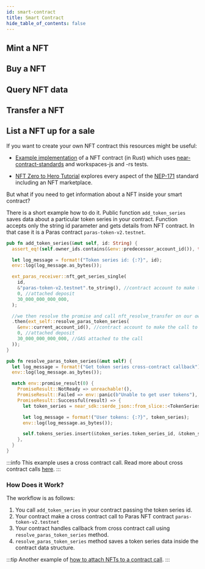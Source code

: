 ```yaml
---
id: smart-contract
title: Smart Contract
hide_table_of_contents: false
---
```


## Mint a NFT
## Buy a NFT
## Query NFT data
## Transfer a NFT
## List a NFT up for a sale


If you want to create your own NFT contract this resources might be useful:
- [Example implementation](https://github.com/near-examples/NFT) of a NFT contract (in Rust) which uses [near-contract-standards](https://github.com/near/near-sdk-rs/tree/master/near-contract-standards) and workspaces-js and -rs tests.

- [NFT Zero to Hero Tutorial](https://docs.near.org/tutorials/nfts/introduction) explores every aspect of the [NEP-171](https://github.com/near/NEPs/blob/master/neps/nep-0171.md) standard including an NFT marketplace.

But what if you need to get information about a NFT inside your smart contract?

There is a short example how to do it. Public function ```add_token_series``` saves data about a particular token series in your contract. Function accepts only the string id parameter and gets details from NFT contract. In that case it is a Paras contract ```paras-token-v2.testnet```.

```rust	
pub fn add_token_series(&mut self, id: String) {
  assert_eq!(self.owner_ids.contains(&env::predecessor_account_id()), true, "ERR_NO_ACCESS");

  let log_message = format!("Token series id: {:?}", id);
  env::log(log_message.as_bytes());

  ext_paras_receiver::nft_get_series_single(
    id,
    &"paras-token-v2.testnet".to_string(), //contract account to make the call to
    0, //attached deposit
    30_000_000_000_000,
  );

  //we then resolve the promise and call nft_resolve_transfer on our own contract
  .then(ext_self::resolve_paras_token_series(
    &env::current_account_id(), //contract account to make the call to
    0, //attached deposit
    30_000_000_000_000, //GAS attached to the call
  ));
}

pub fn resolve_paras_token_series(&mut self) {
  let log_message = format!("Get token series cross-contract callback");
  env::log(log_message.as_bytes());

  match env::promise_result(0) {
    PromiseResult::NotReady => unreachable!(),
    PromiseResult::Failed => env::panic(b"Unable to get user tokens"),
    PromiseResult::Successful(result) => {
      let token_series = near_sdk::serde_json::from_slice::<TokenSeriesJson>(&result).unwrap();

      let log_message = format!("User tokens: {:?}", token_series);
      env::log(log_message.as_bytes());

      self.tokens_series.insert(&token_series.token_series_id, &token_series);
    },
  }
}
```

:::info
  This example uses a cross contract call. Read more about cross contract calls [here](https://docs.near.org/tutorials/examples/xcc).
:::

### How Does it Work?
 The workflow is as follows:
1. You call `add_token_series` in your contract passing the token series id.
2. Your contract make a cross contract call to Paras NFT contract `paras-token-v2.testnet`
3. Your contract handles callback from cross contract call using `resolve_paras_token_series` method.
4. `resolve_paras_token_series` method saves a token series data inside the contract data structure.

:::tip
Another example of [how to attach NFTs to a contract call](/develop/relevant-contracts/nft#attaching-nfts-to-a-call).
:::